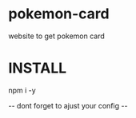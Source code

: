 # pokemon-card
 website to get pokemon card

# INSTALL
 npm i -y
 
 -- dont forget to ajust your config --
